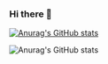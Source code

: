 ### Hi there 👋

<!--
**R3Pro/R3Pro** is a ✨ _special_ ✨ repository because its `README.md` (this file) appears on your GitHub profile.

Here are some ideas to get you started:

- 🔭 I’m currently working on ...
- 🌱 I’m currently learning ...
- 👯 I’m looking to collaborate on ...
- 🤔 I’m looking for help with ...
- 💬 Ask me about ...
- 📫 How to reach me: ...
- 😄 Pronouns: ...
- ⚡ Fun fact: ...
-->

[![Anurag's GitHub stats](https://github-readme-stats.vercel.app/api?username=R3Pro)](https://github.com/anuraghazra/github-readme-stats)

![Anurag's GitHub stats](https://github-readme-stats.vercel.app/api?username=R3Pro&hide=contribs,prs)
